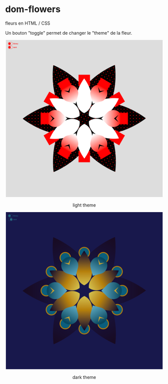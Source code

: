 # dom-flowers

fleurs en HTML / CSS

Un bouton "toggle" permet de changer le "theme" de la fleur.

<p align="center"><img width="500px" src="screenshots/FlowerLight.png"></p>
<p align="center">light theme</p>

<p align="center"><img width="500px" src="screenshots/FlowerDark.png"></p>
<p align="center">dark theme</p>
